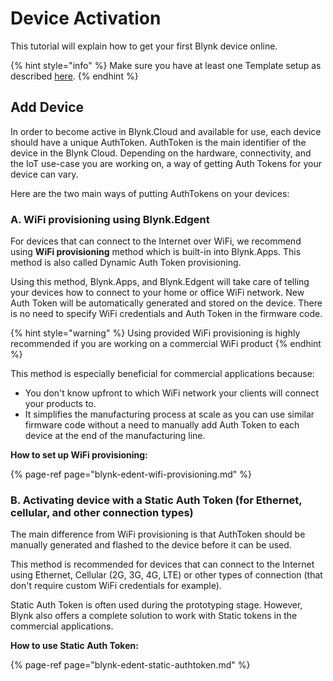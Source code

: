 # Device Activation

This tutorial will explain how to get your first Blynk device online.

{% hint style="info" %}
Make sure you have at least one Template setup as described [here](../working-with-templates/).
{% endhint %}

## **Add Device**

In order to become active in Blynk.Cloud and available for use, each device should have a unique AuthToken. AuthToken is the main identifier of the device in the Blynk Cloud. Depending on the hardware, connectivity, and the IoT use-case you are working on, a way of getting Auth Tokens for your device can vary.

Here are the two main ways of putting AuthTokens on your devices:

### A. WiFi provisioning using Blynk.Edgent

For devices that can connect to the Internet over WiFi, we recommend using **WiFi provisioning** method which is built-in into Blynk.Apps. This method is also called Dynamic Auth Token provisioning.

Using this method, Blynk.Apps, and Blynk.Edgent will take care of telling your devices how to connect to your home or office WiFi network. New Auth Token will be automatically generated and stored on the device. There is no need to specify WiFi credentials and Auth Token in the firmware code.

{% hint style="warning" %}
Using provided WiFi provisioning is highly recommended if you are working on a commercial WiFi product
{% endhint %}

This method is especially beneficial for commercial applications because:

* You don't know upfront to which WiFi network your clients will connect your products to.
* It simplifies the manufacturing process at scale as you can use similar firmware code without a need to manually add Auth Token to each device at the end of the manufacturing line. 

**How to set up WiFi provisioning:**

{% page-ref page="blynk-edent-wifi-provisioning.md" %}

### B. Activating device with a Static Auth Token \(for Ethernet, cellular, and other connection types\)

The main difference from WiFi provisioning is that AuthToken should be manually generated and flashed to the device before it can be used.

This method is recommended for devices that can connect to the Internet using Ethernet, Cellular \(2G, 3G, 4G, LTE\) or other types of connection \(that don't require custom WiFi credentials for example\).

Static Auth Token is often used during the prototyping stage. However, Blynk also offers a complete solution to work with Static tokens in the commercial applications.

**How to use Static Auth Token:**

{% page-ref page="blynk-edent-static-authtoken.md" %}

